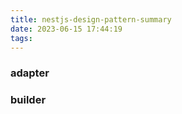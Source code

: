 ```yaml
---
title: nestjs-design-pattern-summary
date: 2023-06-15 17:44:19
tags:
---
```

### adapter








### builder